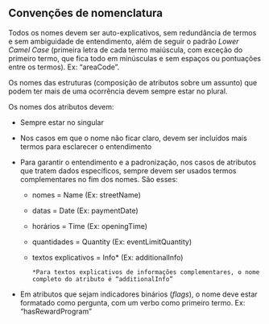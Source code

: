 ## Convenções de nomenclatura 

Todos os nomes devem ser auto-explicativos, sem redundância de termos e sem ambiguidade de entendimento, além de seguir o padrão *Lower Camel Case* (primeira letra de cada termo maiúscula, com exceção do primeiro termo, que fica todo em minúsculas e sem espaços ou pontuações entre os termos). Ex: “areaCode”.

Os nomes das estruturas (composição de atributos sobre um assunto) que podem ter mais de uma ocorrência devem sempre estar no plural.

Os nomes dos atributos devem:

* Sempre estar no singular

* Nos casos em que o nome não ficar claro, devem ser incluídos mais termos para esclarecer o entendimento

* Para garantir o entendimento e a padronização, nos casos de atributos que tratem dados específicos, sempre devem ser usados termos complementares no fim dos nomes. São esses:

	- nomes = Name (Ex: streetName)

	- datas = Date (Ex: paymentDate)

	- horários = Time (Ex: openingTime)

	- quantidades = Quantity (Ex: eventLimitQuantity)

	- textos explicativos = Info* (Ex: additionalInfo)

	  `*Para textos explicativos de informações complementares, o nome completo do atributo é “additionalInfo”`

* Em atributos que sejam indicadores binários (*flags*), o nome deve estar formatado como pergunta, com um verbo como primeiro termo. Ex: “hasRewardProgram”